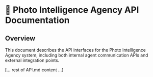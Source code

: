 # 🔌 Photo Intelligence Agency API Documentation

## Overview

This document describes the API interfaces for the Photo Intelligence Agency system, including both internal agent communication APIs and external integration points.

[... rest of API.md content ...]